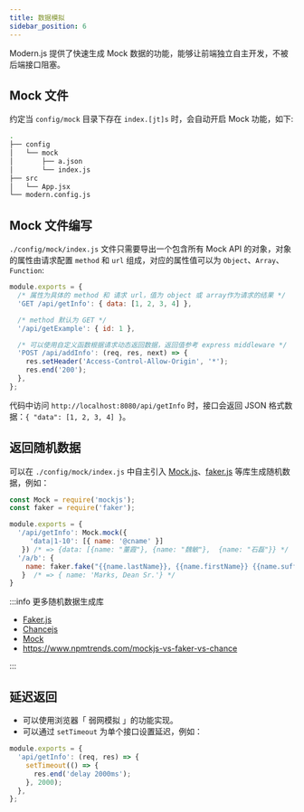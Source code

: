 ```yaml
---
title: 数据模拟
sidebar_position: 6
---
```


Modern.js 提供了快速生成 Mock 数据的功能，能够让前端独立自主开发，不被后端接口阻塞。

## Mock 文件

约定当 `config/mock` 目录下存在 `index.[jt]s` 时，会自动开启 Mock 功能，如下:

```bash
.
├── config
│   └── mock
│       ├── a.json
│       └── index.js
├── src
│   └── App.jsx
└── modern.config.js
```

## Mock 文件编写

`./config/mock/index.js` 文件只需要导出一个包含所有 Mock API 的对象，对象的属性由请求配置 `method` 和 `url` 组成，对应的属性值可以为 `Object`、`Array`、`Function`:

```js
module.exports = {
  /* 属性为具体的 method 和 请求 url，值为 object 或 array作为请求的结果 */
  'GET /api/getInfo': { data: [1, 2, 3, 4] },

  /* method 默认为 GET */
  '/api/getExample': { id: 1 },

  /* 可以使用自定义函数根据请求动态返回数据，返回值参考 express middleware */
  'POST /api/addInfo': (req, res, next) => {
    res.setHeader('Access-Control-Allow-Origin', '*');
    res.end('200');
  },
};
```

代码中访问 `http://localhost:8080/api/getInfo` 时，接口会返回 JSON 格式数据：`{ "data": [1, 2, 3, 4] }`。

## 返回随机数据

可以在 `./config/mock/index.js` 中自主引入 [Mock.js](https://github.com/nuysoft/Mock/wiki/Getting-Started)、[faker.js](https://github.com/marak/Faker.js/) 等库生成随机数据，例如：

```js
const Mock = require('mockjs');
const faker = require('faker');

module.exports = {
  '/api/getInfo': Mock.mock({
     'data|1-10': [{ name: '@cname' }]
   }) /* => {data: [{name: "董霞"}, {name: "魏敏"},  {name: "石磊"}} */
  '/a/b': {
    name: faker.fake("{{name.lastName}}, {{name.firstName}} {{name.suffix}}")
   }  /* => { name: 'Marks, Dean Sr.'} */
}
```

:::info 更多随机数据生成库

* [Faker.js](https://github.com/marak/Faker.js/)
* [Chancejs](https://github.com/chancejs/chancejs)
* [Mock](https://github.com/nuysoft/Mock/wiki/Getting-Started)
* https://www.npmtrends.com/mockjs-vs-faker-vs-chance

:::

## 延迟返回

- 可以使用浏览器「 弱网模拟 」的功能实现。
- 可以通过 `setTimeout` 为单个接口设置延迟，例如：

```js
module.exports = {
  'api/getInfo': (req, res) => {
    setTimeout(() => {
      res.end('delay 2000ms');
    }, 2000);
  },
};
```
